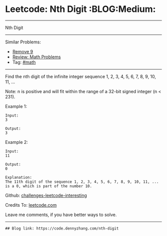 # Leetcode: Nth Digit     :BLOG:Medium:


---

Nth Digit  

---

Similar Problems:  
-   [Remove 9](https://code.dennyzhang.com/remove-9)
-   [Review: Math Problems](https://code.dennyzhang.com/review-math)
-   Tag: [#math](https://code.dennyzhang.com/tag/math)

---

Find the nth digit of the infinite integer sequence 1, 2, 3, 4, 5, 6, 7, 8, 9, 10, 11, &#x2026;  

Note: n is positive and will fit within the range of a 32-bit signed integer (n < 231).  

Example 1:  

    Input:
    3
    
    Output:
    3

Example 2:  

    Input:
    11
    
    Output:
    0
    
    Explanation:
    The 11th digit of the sequence 1, 2, 3, 4, 5, 6, 7, 8, 9, 10, 11, ... is a 0, which is part of the number 10.

Github: [challenges-leetcode-interesting](https://github.com/DennyZhang/challenges-leetcode-interesting/tree/master/nth-digit)  

Credits To: [leetcode.com](https://leetcode.com/problems/nth-digit/description/)  

Leave me comments, if you have better ways to solve.  

---

    ## Blog link: https://code.dennyzhang.com/nth-digit
